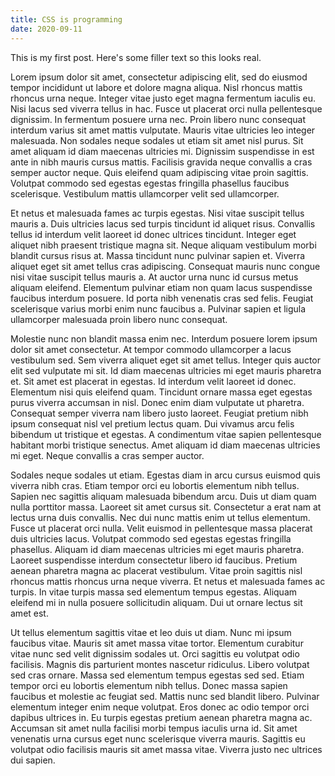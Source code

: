 ```yaml
---
title: CSS is programming
date: 2020-09-11
---
```


This is my first post. Here's some filler text so this looks real.

Lorem ipsum dolor sit amet, consectetur adipiscing elit, sed do eiusmod tempor incididunt ut labore et dolore magna aliqua. Nisl rhoncus mattis rhoncus urna neque. Integer vitae justo eget magna fermentum iaculis eu. Nisi lacus sed viverra tellus in hac. Fusce ut placerat orci nulla pellentesque dignissim. In fermentum posuere urna nec. Proin libero nunc consequat interdum varius sit amet mattis vulputate. Mauris vitae ultricies leo integer malesuada. Non sodales neque sodales ut etiam sit amet nisl purus. Sit amet aliquam id diam maecenas ultricies mi. Dignissim suspendisse in est ante in nibh mauris cursus mattis. Facilisis gravida neque convallis a cras semper auctor neque. Quis eleifend quam adipiscing vitae proin sagittis. Volutpat commodo sed egestas egestas fringilla phasellus faucibus scelerisque. Vestibulum mattis ullamcorper velit sed ullamcorper.

Et netus et malesuada fames ac turpis egestas. Nisi vitae suscipit tellus mauris a. Duis ultricies lacus sed turpis tincidunt id aliquet risus. Convallis tellus id interdum velit laoreet id donec ultrices tincidunt. Integer eget aliquet nibh praesent tristique magna sit. Neque aliquam vestibulum morbi blandit cursus risus at. Massa tincidunt nunc pulvinar sapien et. Viverra aliquet eget sit amet tellus cras adipiscing. Consequat mauris nunc congue nisi vitae suscipit tellus mauris a. At auctor urna nunc id cursus metus aliquam eleifend. Elementum pulvinar etiam non quam lacus suspendisse faucibus interdum posuere. Id porta nibh venenatis cras sed felis. Feugiat scelerisque varius morbi enim nunc faucibus a. Pulvinar sapien et ligula ullamcorper malesuada proin libero nunc consequat.

Molestie nunc non blandit massa enim nec. Interdum posuere lorem ipsum dolor sit amet consectetur. At tempor commodo ullamcorper a lacus vestibulum sed. Sem viverra aliquet eget sit amet tellus. Integer quis auctor elit sed vulputate mi sit. Id diam maecenas ultricies mi eget mauris pharetra et. Sit amet est placerat in egestas. Id interdum velit laoreet id donec. Elementum nisi quis eleifend quam. Tincidunt ornare massa eget egestas purus viverra accumsan in nisl. Donec enim diam vulputate ut pharetra. Consequat semper viverra nam libero justo laoreet. Feugiat pretium nibh ipsum consequat nisl vel pretium lectus quam. Dui vivamus arcu felis bibendum ut tristique et egestas. A condimentum vitae sapien pellentesque habitant morbi tristique senectus. Amet aliquam id diam maecenas ultricies mi eget. Neque convallis a cras semper auctor.

Sodales neque sodales ut etiam. Egestas diam in arcu cursus euismod quis viverra nibh cras. Etiam tempor orci eu lobortis elementum nibh tellus. Sapien nec sagittis aliquam malesuada bibendum arcu. Duis ut diam quam nulla porttitor massa. Laoreet sit amet cursus sit. Consectetur a erat nam at lectus urna duis convallis. Nec dui nunc mattis enim ut tellus elementum. Fusce ut placerat orci nulla. Velit euismod in pellentesque massa placerat duis ultricies lacus. Volutpat commodo sed egestas egestas fringilla phasellus. Aliquam id diam maecenas ultricies mi eget mauris pharetra. Laoreet suspendisse interdum consectetur libero id faucibus. Pretium aenean pharetra magna ac placerat vestibulum. Vitae proin sagittis nisl rhoncus mattis rhoncus urna neque viverra. Et netus et malesuada fames ac turpis. In vitae turpis massa sed elementum tempus egestas. Aliquam eleifend mi in nulla posuere sollicitudin aliquam. Dui ut ornare lectus sit amet est.

Ut tellus elementum sagittis vitae et leo duis ut diam. Nunc mi ipsum faucibus vitae. Mauris sit amet massa vitae tortor. Elementum curabitur vitae nunc sed velit dignissim sodales ut. Orci sagittis eu volutpat odio facilisis. Magnis dis parturient montes nascetur ridiculus. Libero volutpat sed cras ornare. Massa sed elementum tempus egestas sed sed. Etiam tempor orci eu lobortis elementum nibh tellus. Donec massa sapien faucibus et molestie ac feugiat sed. Mattis nunc sed blandit libero. Pulvinar elementum integer enim neque volutpat. Eros donec ac odio tempor orci dapibus ultrices in. Eu turpis egestas pretium aenean pharetra magna ac. Accumsan sit amet nulla facilisi morbi tempus iaculis urna id. Sit amet venenatis urna cursus eget nunc scelerisque viverra mauris. Sagittis eu volutpat odio facilisis mauris sit amet massa vitae. Viverra justo nec ultrices dui sapien.
